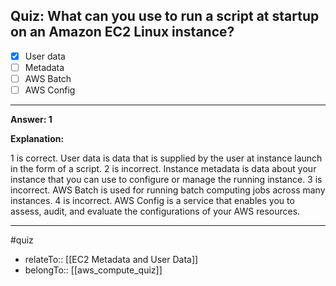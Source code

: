 ## **Quiz: What can you use to run a script at startup on an Amazon EC2 Linux instance?**


- [x] User data
- [ ] Metadata
- [ ] AWS Batch
- [ ] AWS Config

----

**Answer: 1**

**Explanation:**

1 is correct. User data is data that is supplied by the user at instance launch in the form of a script.
2 is incorrect. Instance metadata is data about your instance that you can use to configure or manage the running instance.
3 is incorrect. AWS Batch is used for running batch computing jobs across many instances.
4 is incorrect. AWS Config is a service that enables you to assess, audit, and evaluate the configurations of your AWS resources.

---- 
#quiz 
* relateTo:: [[EC2 Metadata and User Data]]
* belongTo:: [[aws_compute_quiz]]